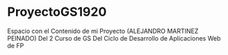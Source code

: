 # ProyectoGS1920
Espacio con el Contenido de mi Proyecto (ALEJANDRO MARTINEZ PEINADO) Del 2 Curso de GS Del Ciclo de Desarrollo de Aplicaciones Web de FP
